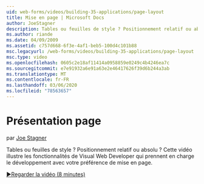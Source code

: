 ```yaml
---
uid: web-forms/videos/building-35-applications/page-layout
title: Mise en page | Microsoft Docs
author: JoeStagner
description: Tables ou feuilles de style ? Positionnement relatif ou absolu ? Cette vidéo illustre les fonctionnalités de Visual Web Developer qui prennent en charge le développement avec Yo...
ms.author: riande
ms.date: 04/09/2009
ms.assetid: c757d668-6f3e-4af1-beb5-100d4c101b88
msc.legacyurl: /web-forms/videos/building-35-applications/page-layout
msc.type: video
ms.openlocfilehash: 0605c2e18af11414a0958859e0249c4b4246ea7c
ms.sourcegitcommit: e7e91932a6e91a63e2e46417626f39d6b244a3ab
ms.translationtype: MT
ms.contentlocale: fr-FR
ms.lasthandoff: 03/06/2020
ms.locfileid: "78563657"
---
```

# <a name="page-layout"></a>Présentation page

par [Joe Stagner](https://github.com/JoeStagner)

Tables ou feuilles de style ? Positionnement relatif ou absolu ? Cette vidéo illustre les fonctionnalités de Visual Web Developer qui prennent en charge le développement avec votre préférence de mise en page.

[&#9654;Regarder la vidéo (8 minutes)](https://channel9.msdn.com/Blogs/ASP-NET-Site-Videos/page-layout)
